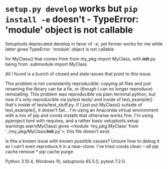 
# `setup.py develop` works but `pip install -e` doesn't - TypeError: 'module' object is not callable

Setuptools deprecated develop in favor of -e, yet former works for me while latter gives
TypeError: 'module' object is not callable

for MyClass() that comes from from my_pkg import MyClass, with __init__.py being
from .submodule import MyClass

All I found is a bunch of closed and stale issues that point to this issue.

This problem is not consistently reproducible: copying all files and just renaming the library can be a fix, or (though I can no longer reproduce) reinstalling.
This problem was reproducible via plain terminal python, but now it's only reproducible via pytest tests/ and inside of test_example() that's inside of tests/test_stuff.py. If I just put MyClass() outside of test_example(), it doesn't fail...
I'm using an Anaconda virtual environment with a mix of pip and conda installs that otherwise works fine.
I'm using pyproject.toml with requires, and a rather basic setuptools.setup
warnings.warn(MyClass) gives <module 'my_pkg.MyClass' from '../my_pkg/MyClass/__init__.py'>; this file doesn't exist.

Is this a known issue with known possible causes? Unsure how to debug it as I can't even reproduce it in a near-clone. I've tried
conda clean --all
pip cache remove *
pip cache purge

Python 3.10.4, Windows 10, setuptools 65.5.0, pytest 7.2.0.

        
